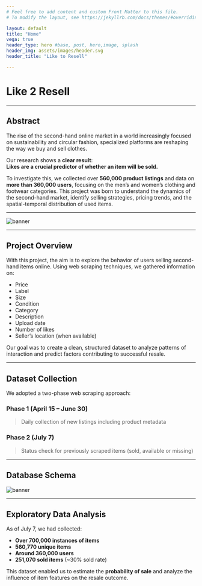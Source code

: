 ```yaml
---
# Feel free to add content and custom Front Matter to this file.
# To modify the layout, see https://jekyllrb.com/docs/themes/#overriding-theme-defaults

layout: default
title: "Home"
vega: true
header_type: hero #base, post, hero,image, splash
header_img: assets/images/header.svg
header_title: "Like to Resell"

---
```


# Like 2 Resell  

---

## Abstract

The rise of the second-hand online market in a world increasingly focused on sustainability and circular fashion, specialized platforms are reshaping the way we buy and sell clothes.

Our research shows a **clear result**:  
**Likes are a crucial predictor of whether an item will be sold.**

To investigate this, we collected over **560,000 product listings** and data on **more than 360,000 users**, focusing on the men’s and women’s clothing and footwear categories. This project was born to understand the dynamics of the second-hand market, identify selling strategies, pricing trends, and the spatial-temporal distribution of used items.

---

![banner](https://i.imgur.com/banner.png)

---

## Project Overview

With this project, the aim is to explore the behavior of users selling second-hand items online. Using web scraping techniques, we gathered information on:

- Price  
- Label  
- Size  
- Condition  
- Category  
- Description  
- Upload date  
- Number of likes  
- Seller’s location (when available)

Our goal was to create a clean, structured dataset to analyze patterns of interaction and predict factors contributing to successful resale.

---

## Dataset Collection

We adopted a two-phase web scraping approach:

### Phase 1 (April 15 – June 30)
> Daily collection of new listings including product metadata

### Phase 2 (July 7)
> Status check for previously scraped items (sold, available or missing)

---

## Database Schema  

![banner](https://i.imgur.com/banner.png)

---

## Exploratory Data Analysis

As of July 7, we had collected:

- **Over 700,000 instances of items**
- **560,770 unique items**  
- **Around 360,000 users**  
- **251,070 sold items** (~30% sold rate)

This dataset enabled us to estimate the **probability of sale** and analyze the influence of item features on the resale outcome.


